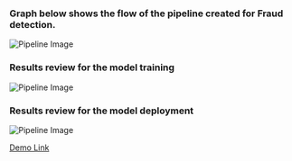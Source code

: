 ### Graph below shows the flow of the pipeline created for Fraud detection.
![Pipeline Image](./images/fraud_detection_graph_final.png) 


### Results review for the model training
![Pipeline Image](./images/result_review.png) 

### Results review for the model deployment
![Pipeline Image](./images/deployment_result.png) 

[Demo Link](https://dynamic-fraud-detection-app.herokuapp.com/)
